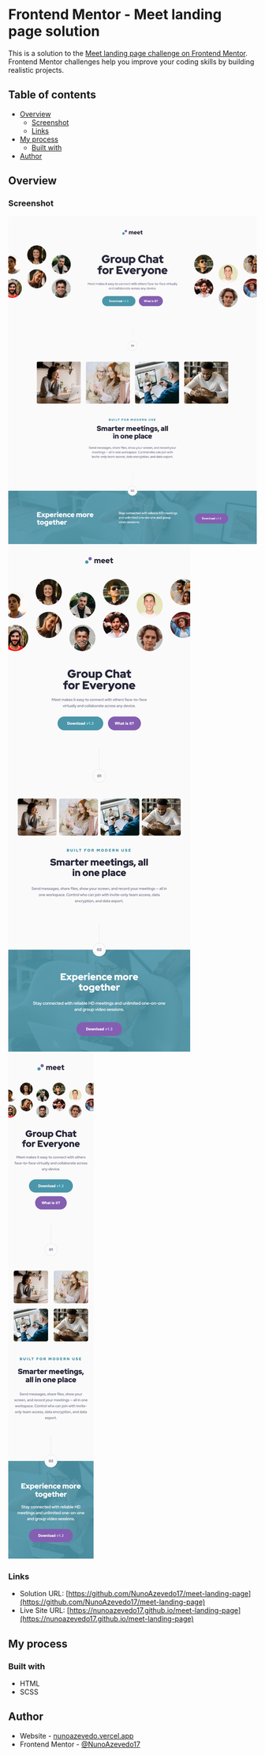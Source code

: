 # Frontend Mentor - Meet landing page solution

This is a solution to the [Meet landing page challenge on Frontend Mentor](https://www.frontendmentor.io/challenges/meet-landing-page-rbTDS6OUR). Frontend Mentor challenges help you improve your coding skills by building realistic projects.

## Table of contents

- [Overview](#overview)
  - [Screenshot](#screenshot)
  - [Links](#links)
- [My process](#my-process)
  - [Built with](#built-with)
- [Author](#author)

## Overview

### Screenshot

![Desktop](./screenshots/desktop.png)
![Tablet](./screenshots/tablet.png)
![Mobile](./screenshots/mobile.png)

### Links

- Solution URL: [https://github.com/NunoAzevedo17/meet-landing-page](https://github.com/NunoAzevedo17/meet-landing-page)
- Live Site URL: [https://nunoazevedo17.github.io/meet-landing-page](https://nunoazevedo17.github.io/meet-landing-page)

## My process

### Built with

- HTML
- SCSS

## Author

- Website - [nunoazevedo.vercel.app](https://nunoazevedo.vercel.app)
- Frontend Mentor - [@NunoAzevedo17](https://www.frontendmentor.io/profile/NunoAzevedo17)
